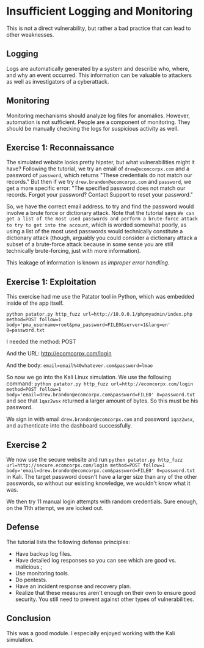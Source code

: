 # Insufficient Logging and Monitoring

This is not a direct vulnerability, but rather a bad practice that can lead to other weaknesses. 

## Logging
Logs are automatically generated by a system and describe who, where, and why an event occurred. This information can be valuable to attackers as well as investigators of a cyberattack. 

## Monitoring 
Monitoring mechanisms should analyze log files for anomalies. However, automation is not sufficient. People are a component of monitoring. They should be manually checking the logs for suspicious activity as well. 

## Exercise 1: Reconnaissance

The simulated website looks pretty hipster, but what vulnerabilities might it have? Following the tutorial, we try an email of `drew@ecomcorpx.com` and a password of `password`, which returns "These credentials do not match our records." But then if we try `drew.brandon@ecomcorpx.com` and `password`, we get a more specific error: "The specified password does not match our records. Forgot your password? Contact Support to reset your password." 

So, we have the correct email address. to try and find the password would involve a brute force or dictionary attack. Note that the tutorial says `We can get a list of the most used passwords and perform a brute-force attack to try to get into the account`, which is worded somewhat poorly, as using a list of the most used passwords would technically constitute a dictionary attack (though, arguably you could consider a dictionary attack a subset of a brute-force attack because in some sense you are still technically brute-forcing, just with more information). 

This leakage of information is known as *improper error handling*. 

## Exercise 1: Exploitation 

This exercise had me use the Patator tool in Python, which was embedded inside of the app itself. 

`python patator.py http_fuzz url=http://10.0.0.1/phpmyadmin/index.php method=POST follow=1 body='pma_username=root&pma_password=FILE0&server=1&lang=en' 0=password.txt`

I needed the method: POST

And the URL: http://ecomcorpx.com/login 

And the body: `email=email%40whatever.com&password=lmao`

So now we go into the Kali Linux simulation. We use the following command: `python patator.py http_fuzz url=http://ecomcorpx.com/login method=POST follow=1 body='email=drew.brandon@ecomcorpx.com&password=FILE0' 0=password.txt` and see that `1qaz2wsx` returned a larger amount of bytes. So this must be his password. 

We sign in with email `drew.brandon@ecomcorpx.com` and password `1qaz2wsx`, and authenticate into the dashboard successfully. 

## Exercise 2

We now use the secure website and run `python patator.py http_fuzz url=http://secure.ecomcorpx.com/login method=POST follow=1 body='email=drew.brandon@ecomcorpx.com&password=FILE0' 0=password.txt` in Kali. The target password doesn't  have a larger size than any of the other passwords, so without our existing knowledge, we wouldn't know what it was. 

We then try 11 manual login attempts with random credentials. Sure enough, on the 11th attempt, we are locked out. 

## Defense

The tutorial lists the following defense principles: 
- Have backup log files. 
- Have detailed log responses so you can see which are good vs. malicious.; 
- Use monitoring tools.
- Do pentests. 
- Have an incident response and recovery plan. 
- Realize that these measures aren't enough on their own to ensure good security. You still need to prevent against other types of vulnerabilities. 

## Conclusion

This was a good module. I especially enjoyed working with the Kali simulation. 
